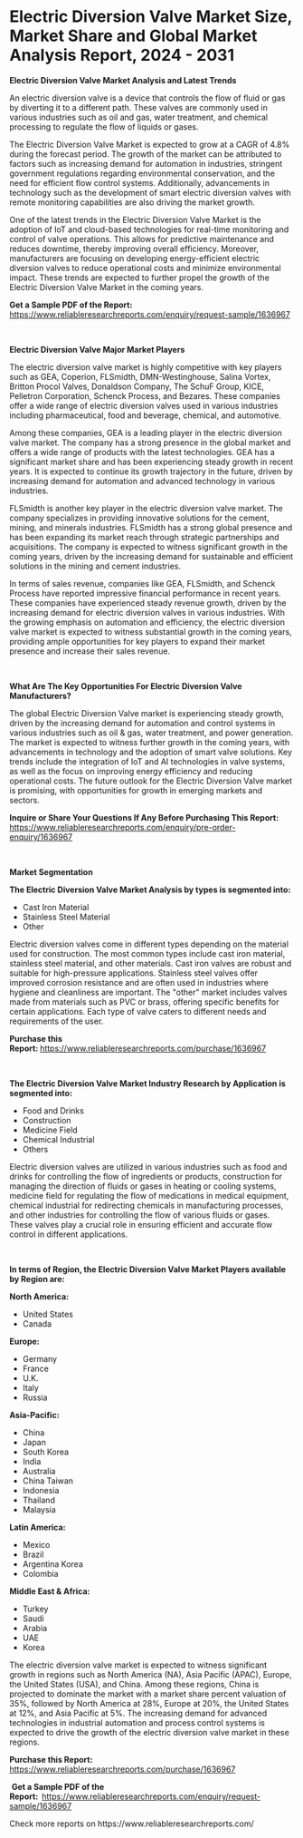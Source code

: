 <p><h1>Electric Diversion Valve Market Size, Market Share and Global Market Analysis Report, 2024 - 2031</h1></p><p><strong>Electric Diversion Valve Market Analysis and Latest Trends</strong></p>
<p><p>An electric diversion valve is a device that controls the flow of fluid or gas by diverting it to a different path. These valves are commonly used in various industries such as oil and gas, water treatment, and chemical processing to regulate the flow of liquids or gases.</p><p>The Electric Diversion Valve Market is expected to grow at a CAGR of 4.8% during the forecast period. The growth of the market can be attributed to factors such as increasing demand for automation in industries, stringent government regulations regarding environmental conservation, and the need for efficient flow control systems. Additionally, advancements in technology such as the development of smart electric diversion valves with remote monitoring capabilities are also driving the market growth.</p><p>One of the latest trends in the Electric Diversion Valve Market is the adoption of IoT and cloud-based technologies for real-time monitoring and control of valve operations. This allows for predictive maintenance and reduces downtime, thereby improving overall efficiency. Moreover, manufacturers are focusing on developing energy-efficient electric diversion valves to reduce operational costs and minimize environmental impact. These trends are expected to further propel the growth of the Electric Diversion Valve Market in the coming years.</p></p>
<p><strong>Get a Sample PDF of the Report:&nbsp;</strong> <a href="https://www.reliableresearchreports.com/enquiry/request-sample/1636967">https://www.reliableresearchreports.com/enquiry/request-sample/1636967</a></p>
<p>&nbsp;</p>
<p><strong>Electric Diversion Valve Major Market Players</strong></p>
<p><p>The electric diversion valve market is highly competitive with key players such as GEA, Coperion, FLSmidth, DMN-Westinghouse, Salina Vortex, Britton Procol Valves, Donaldson Company, The SchuF Group, KICE, Pelletron Corporation, Schenck Process, and Bezares. These companies offer a wide range of electric diversion valves used in various industries including pharmaceutical, food and beverage, chemical, and automotive.</p><p>Among these companies, GEA is a leading player in the electric diversion valve market. The company has a strong presence in the global market and offers a wide range of products with the latest technologies. GEA has a significant market share and has been experiencing steady growth in recent years. It is expected to continue its growth trajectory in the future, driven by increasing demand for automation and advanced technology in various industries.</p><p>FLSmidth is another key player in the electric diversion valve market. The company specializes in providing innovative solutions for the cement, mining, and minerals industries. FLSmidth has a strong global presence and has been expanding its market reach through strategic partnerships and acquisitions. The company is expected to witness significant growth in the coming years, driven by the increasing demand for sustainable and efficient solutions in the mining and cement industries.</p><p>In terms of sales revenue, companies like GEA, FLSmidth, and Schenck Process have reported impressive financial performance in recent years. These companies have experienced steady revenue growth, driven by the increasing demand for electric diversion valves in various industries. With the growing emphasis on automation and efficiency, the electric diversion valve market is expected to witness substantial growth in the coming years, providing ample opportunities for key players to expand their market presence and increase their sales revenue.</p></p>
<p>&nbsp;</p>
<p><strong>What Are The Key Opportunities For Electric Diversion Valve Manufacturers?</strong></p>
<p><p>The global Electric Diversion Valve market is experiencing steady growth, driven by the increasing demand for automation and control systems in various industries such as oil & gas, water treatment, and power generation. The market is expected to witness further growth in the coming years, with advancements in technology and the adoption of smart valve solutions. Key trends include the integration of IoT and AI technologies in valve systems, as well as the focus on improving energy efficiency and reducing operational costs. The future outlook for the Electric Diversion Valve market is promising, with opportunities for growth in emerging markets and sectors.</p></p>
<p><strong>Inquire or Share Your Questions If Any Before Purchasing This Report:</strong> <a href="https://www.reliableresearchreports.com/enquiry/pre-order-enquiry/1636967">https://www.reliableresearchreports.com/enquiry/pre-order-enquiry/1636967</a></p>
<p>&nbsp;</p>
<p><strong>Market Segmentation</strong></p>
<p><strong>The Electric Diversion Valve Market Analysis by types is segmented into:</strong></p>
<p><ul><li>Cast Iron Material</li><li>Stainless Steel Material</li><li>Other</li></ul></p>
<p><p>Electric diversion valves come in different types depending on the material used for construction. The most common types include cast iron material, stainless steel material, and other materials. Cast iron valves are robust and suitable for high-pressure applications. Stainless steel valves offer improved corrosion resistance and are often used in industries where hygiene and cleanliness are important. The "other" market includes valves made from materials such as PVC or brass, offering specific benefits for certain applications. Each type of valve caters to different needs and requirements of the user.</p></p>
<p><strong>Purchase this Report:&nbsp;</strong><a href="https://www.reliableresearchreports.com/purchase/1636967">https://www.reliableresearchreports.com/purchase/1636967</a></p>
<p>&nbsp;</p>
<p><strong>The Electric Diversion Valve Market Industry Research by Application is segmented into:</strong></p>
<p><ul><li>Food and Drinks</li><li>Construction</li><li>Medicine Field</li><li>Chemical Industrial</li><li>Others</li></ul></p>
<p><p>Electric diversion valves are utilized in various industries such as food and drinks for controlling the flow of ingredients or products, construction for managing the direction of fluids or gases in heating or cooling systems, medicine field for regulating the flow of medications in medical equipment, chemical industrial for redirecting chemicals in manufacturing processes, and other industries for controlling the flow of various fluids or gases. These valves play a crucial role in ensuring efficient and accurate flow control in different applications.</p></p>
<p>&nbsp;</p>
<p><strong>In terms of Region, the Electric Diversion Valve Market Players available by Region are:</strong></p>
<p>
    <p> <strong> North America: </strong>
        <ul>
            <li>United States</li>
            <li>Canada</li>
        </ul>
        </p> 
    <p> <strong> Europe: </strong>
        <ul>
            <li>Germany</li>
            <li>France</li>
            <li>U.K.</li>
            <li>Italy</li>
            <li>Russia</li>
        </ul>
        </p> 
    <p> <strong> Asia-Pacific: </strong>
        <ul>
            <li>China</li>
            <li>Japan</li>
            <li>South Korea</li>
            <li>India</li>
            <li>Australia</li>
            <li>China Taiwan</li>
            <li>Indonesia</li>
            <li>Thailand</li>
            <li>Malaysia</li>
        </ul>
        </p> 
    <p> <strong> Latin America: </strong>
        <ul>
            <li>Mexico</li>
            <li>Brazil</li>
            <li>Argentina Korea</li>
            <li>Colombia</li>
        </ul>
        </p> 
    <p> <strong> Middle East & Africa: </strong>
        <ul>
            <li>Turkey</li>
            <li>Saudi</li>
            <li>Arabia</li>
            <li>UAE</li>
            <li>Korea</li>
        </ul>
    </p>
    </p>
<p><p>The electric diversion valve market is expected to witness significant growth in regions such as North America (NA), Asia Pacific (APAC), Europe, the United States (USA), and China. Among these regions, China is projected to dominate the market with a market share percent valuation of 35%, followed by North America at 28%, Europe at 20%, the United States at 12%, and Asia Pacific at 5%. The increasing demand for advanced technologies in industrial automation and process control systems is expected to drive the growth of the electric diversion valve market in these regions.</p></p>
<p><strong>Purchase this Report: </strong><a href="https://www.reliableresearchreports.com/purchase/1636967">https://www.reliableresearchreports.com/purchase/1636967</a></p>
<p>&nbsp;<strong>Get a Sample PDF of the Report:&nbsp;&nbsp;</strong><a href="https://www.reliableresearchreports.com/enquiry/request-sample/1636967">https://www.reliableresearchreports.com/enquiry/request-sample/1636967</a></p>
<p><strong></strong></p>
<p>Check more reports on https://www.reliableresearchreports.com/</p>